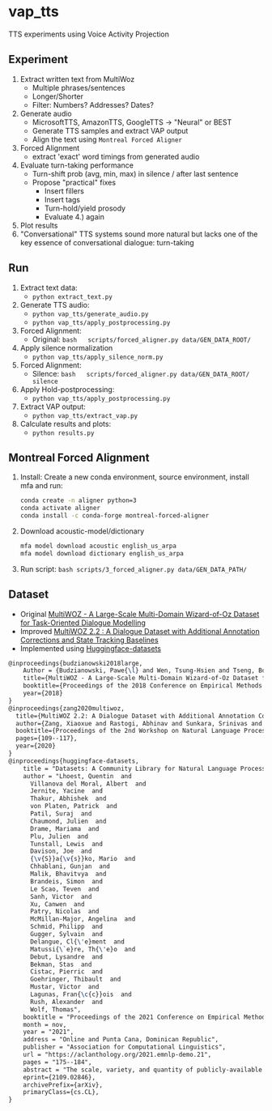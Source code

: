 # vap_tts
TTS experiments using Voice Activity Projection


## Experiment
1. Extract written text from MultiWoz
    - Multiple phrases/sentences
    - Longer/Shorter
    - Filter: Numbers? Addresses? Dates?
2. Generate audio
    * MicrosoftTTS, AmazonTTS, GoogleTTS ->  "Neural" or BEST
    * Generate TTS samples and extract VAP output 
    * Align the text using `Montreal Forced Aligner`
3. Forced Alignment
    - extract 'exact' word timings from generated audio
4. Evaluate turn-taking performance
    - Turn-shift prob (avg, min, max) in silence / after last sentence
    - Propose "practical" fixes
        - Insert fillers
        - Insert <ssml> tags
        - Turn-hold/yield prosody
        - Evaluate 4.) again
5. Plot results
6. "Conversational" TTS systems sound more natural but lacks one of the key essence of 
    conversational dialogue: turn-taking


## Run

1. Extract text data: 
    - `python extract_text.py`
2. Generate TTS audio:
    - `python vap_tts/generate_audio.py`
    - `python vap_tts/apply_postprocessing.py`
3. Forced Alignment:
    - Original: `bash   scripts/forced_aligner.py data/GEN_DATA_ROOT/`
4. Apply silence normalization
    - `python vap_tts/apply_silence_norm.py`
5. Forced Alignment:
    - Silence:  `bash   scripts/forced_aligner.py data/GEN_DATA_ROOT/ silence`
6. Apply Hold-postprocessing:
    - `python vap_tts/apply_postprocessing.py`
7. Extract VAP output:
    - `python vap_tts/extract_vap.py`
8. Calculate results and plots:
    - `python results.py`


## Montreal Forced Alignment

1. Install: Create a new conda environment, source environment, install mfa and run:
    ```bash
    conda create -n aligner python=3
    conda activate aligner
    conda install -c conda-forge montreal-forced-aligner
    ```
2. Download acoustic-model/dictionary
    ```bash
    mfa model download acoustic english_us_arpa
    mfa model download dictionary english_us_arpa
    ```
3. Run script: `bash scripts/3_forced_aligner.py data/GEN_DATA_PATH/`

## Dataset
* Original [MultiWOZ - A Large-Scale Multi-Domain Wizard-of-Oz Dataset for Task-Oriented Dialogue Modelling](https://aclanthology.org/D18-1547.pdf)
* Improved [MultiWOZ 2.2 : A Dialogue Dataset with Additional Annotation Corrections and State Tracking Baselines](https://aclanthology.org/2020.nlp4convai-1.13.pdf)
* Implemented using [Huggingface-datasets](https://github.com/huggingface/datasets)


```latex
@inproceedings{budzianowski2018large,
    Author = {Budzianowski, Pawe{\l} and Wen, Tsung-Hsien and Tseng, Bo-Hsiang  and Casanueva, I{\~n}igo and Ultes Stefan and Ramadan Osman and Ga{\v{s}}i\'c, Milica},
    title={MultiWOZ - A Large-Scale Multi-Domain Wizard-of-Oz Dataset for Task-Oriented Dialogue Modelling},
    booktitle={Proceedings of the 2018 Conference on Empirical Methods in Natural Language Processing (EMNLP)},
    year={2018}
}
@inproceedings{zang2020multiwoz,
  title={MultiWOZ 2.2: A Dialogue Dataset with Additional Annotation Corrections and State Tracking Baselines},
  author={Zang, Xiaoxue and Rastogi, Abhinav and Sunkara, Srinivas and Gupta, Raghav and Zhang, Jianguo and Chen, Jindong},
  booktitle={Proceedings of the 2nd Workshop on Natural Language Processing for Conversational AI, ACL 2020},
  pages={109--117},
  year={2020}
}
@inproceedings{huggingface-datasets,
    title = "Datasets: A Community Library for Natural Language Processing",
    author = "Lhoest, Quentin  and
      Villanova del Moral, Albert  and
      Jernite, Yacine  and
      Thakur, Abhishek  and
      von Platen, Patrick  and
      Patil, Suraj  and
      Chaumond, Julien  and
      Drame, Mariama  and
      Plu, Julien  and
      Tunstall, Lewis  and
      Davison, Joe  and
      {\v{S}}a{\v{s}}ko, Mario  and
      Chhablani, Gunjan  and
      Malik, Bhavitvya  and
      Brandeis, Simon  and
      Le Scao, Teven  and
      Sanh, Victor  and
      Xu, Canwen  and
      Patry, Nicolas  and
      McMillan-Major, Angelina  and
      Schmid, Philipp  and
      Gugger, Sylvain  and
      Delangue, Cl{\'e}ment  and
      Matussi{\`e}re, Th{\'e}o  and
      Debut, Lysandre  and
      Bekman, Stas  and
      Cistac, Pierric  and
      Goehringer, Thibault  and
      Mustar, Victor  and
      Lagunas, Fran{\c{c}}ois  and
      Rush, Alexander  and
      Wolf, Thomas",
    booktitle = "Proceedings of the 2021 Conference on Empirical Methods in Natural Language Processing: System Demonstrations",
    month = nov,
    year = "2021",
    address = "Online and Punta Cana, Dominican Republic",
    publisher = "Association for Computational Linguistics",
    url = "https://aclanthology.org/2021.emnlp-demo.21",
    pages = "175--184",
    abstract = "The scale, variety, and quantity of publicly-available NLP datasets has grown rapidly as researchers propose new tasks, larger models, and novel benchmarks. Datasets is a community library for contemporary NLP designed to support this ecosystem. Datasets aims to standardize end-user interfaces, versioning, and documentation, while providing a lightweight front-end that behaves similarly for small datasets as for internet-scale corpora. The design of the library incorporates a distributed, community-driven approach to adding datasets and documenting usage. After a year of development, the library now includes more than 650 unique datasets, has more than 250 contributors, and has helped support a variety of novel cross-dataset research projects and shared tasks. The library is available at https://github.com/huggingface/datasets.",
    eprint={2109.02846},
    archivePrefix={arXiv},
    primaryClass={cs.CL},
}
```

